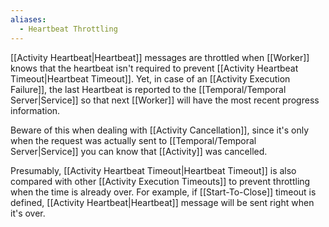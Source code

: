 ```yaml
---
aliases:
  - Heartbeat Throttling
---
```

[[Activity Heartbeat|Heartbeat]] messages are throttled when [[Worker]] knows that the heartbeat isn't required to prevent [[Activity Heartbeat Timeout|Heartbeat Timeout]]. Yet, in case of an [[Activity Execution Failure]], the last Heartbeat is reported to the [[Temporal/Temporal Server|Service]] so that next [[Worker]] will have the most recent progress information.

Beware of this when dealing with [[Activity Cancellation]], since it's only when the request was actually sent to [[Temporal/Temporal Server|Service]] you can know that [[Activity]] was cancelled.

Presumably, [[Activity Heartbeat Timeout|Heartbeat Timeout]] is also compared with other [[Activity Execution Timeouts]] to prevent throttling when the time is already over. For example, if [[Start-To-Close]] timeout is defined, [[Activity Heartbeat|Heartbeat]] message will be sent right when it's over.
